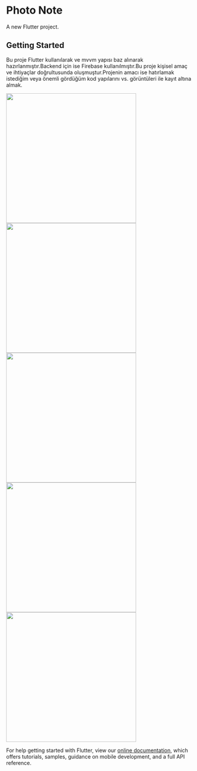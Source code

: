 # Photo Note

A new Flutter project.

## Getting Started

Bu proje Flutter kullanılarak ve mvvm yapısı baz alınarak hazırlanmıştır.Backend için ise Firebase kullanılmıştır.Bu proje kişisel amaç ve ihtiyaçlar doğrultusunda oluşmuştur.Projenin amacı ise hatırlamak istediğim veya önemli gördüğüm kod yapılarını vs. görüntüleri ile kayıt altına almak.


<img src="https://github.com/Yunus3mre/Flutter-PhotoNote-App-Mvvm/blob/master/1.png" width="350px">  <img src="https://github.com/Yunus3mre/Flutter-PhotoNote-App-Mvvm/blob/master/2.png" width="350px">  
<img src="https://github.com/Yunus3mre/Flutter-PhotoNote-App-Mvvm/blob/master/3.png" width="350px">  <img src="https://github.com/Yunus3mre/Flutter-PhotoNote-App-Mvvm/blob/master/4.png" width="350px"> <img src="https://github.com/Yunus3mre/Flutter-PhotoNote-App-Mvvm/blob/master/5.png" width="350px">


For help getting started with Flutter, view our
[online documentation](https://flutter.dev/docs), which offers tutorials,
samples, guidance on mobile development, and a full API reference.
